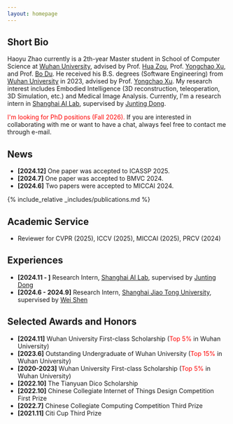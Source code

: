 ```yaml
---
layout: homepage
---
```


## Short Bio
Haoyu Zhao currently is a 2th-year Master student in School of Computer Science at [Wuhan University](https://www.whu.edu.cn/), advised by Prof. [Hua Zou](https://scholar.google.com/citations?user=6JMV8NEAAAAJ&hl=zh-CN&oi=ao), Prof. [Yongchao Xu](https://scholar.google.com/citations?user=ArIg7-0AAAAJ&hl=zh-CN&oi=ao), and Prof. [Bo Du](https://scholar.google.com/citations?user=Shy1gnMAAAAJ&hl=zh-CN&oi=ao). He received his B.S. degrees (Software Engineering) from [Wuhan University](https://www.whu.edu.cn/) in 2023, advised by Prof. [Yongchao Xu](https://scholar.google.com/citations?user=ArIg7-0AAAAJ&hl=zh-CN&oi=ao). My research interest includes Embodied Intelligence (3D reconstruction, teleoperation, 3D Simulation, etc.) and Medical Image Analysis. Currently, I'm a research intern in [Shanghai AI Lab](https://www.shlab.org.cn/), supervised by [Junting Dong](https://jtdong.com/).

<span style="color: red;">I'm looking for PhD positions (Fall 2026).</span> If you are interested in collaborating with me or want to have a chat, always feel free to contact me through e-mail.


## News
- **[2024.12]** One paper was accepted to ICASSP 2025.
- **[2024.7]** One paper was accepted to BMVC 2024.
- **[2024.6]** Two papers were accepted to MICCAI 2024.


{% include_relative _includes/publications.md %}

## Academic Service
- Reviewer for CVPR (2025), ICCV (2025), MICCAI (2025), PRCV (2024)

## Experiences
- **[2024.11 - ]** Research Intern, [Shanghai AI Lab](https://www.shlab.org.cn/), supervised by [Junting Dong](https://jtdong.com/)
- **[2024.6 - 2024.9]** Research Intern, [Shanghai Jiao Tong University](https://www.sjtu.edu.cn/), supervised by [Wei Shen](https://scholar.google.com/citations?user=Ae2kRCEAAAAJ&hl=zh-CN)

## Selected Awards and Honors
- **[2024.11]** Wuhan University First-class Scholarship (<span style="color: red;">Top 5%</span> in Wuhan University)   
- **[2023.6]** Outstanding Undergraduate of Wuhan University (<span style="color: red;">Top 15%</span> in Wuhan University)   
- **[2020-2023]** Wuhan University First-class Scholarship (<span style="color: red;">Top 5%</span> in Wuhan University)   
- **[2022.10]** The Tianyuan Dico Scholarship   
- **[2022.10]** Chinese Collegiate Internet of Things Design Competition First Prize   
- **[2022.7]** Chinese Collegiate Computing Competition Third Prize   
- **[2021.11]** Citi Cup Third Prize  




